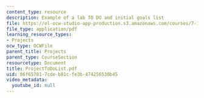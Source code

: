 ```yaml
---
content_type: resource
description: Example of a lab TO DO and initial goals list
file: https://ol-ocw-studio-app-production.s3.amazonaws.com/courses/7-13-experimental-microbial-genetics-fall-2003/06f657817cdeb81cfe3b474256530b45_ProjectToDoList.pdf
file_type: application/pdf
learning_resource_types:
- Projects
ocw_type: OCWFile
parent_title: Projects
parent_type: CourseSection
resourcetype: Document
title: ProjectToDoList.pdf
uid: 06f65781-7cde-b81c-fe3b-474256530b45
video_metadata:
  youtube_id: null
---
```

